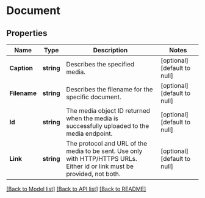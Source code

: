 # Document

## Properties
Name | Type | Description | Notes
------------ | ------------- | ------------- | -------------
**Caption** | **string** | Describes the specified media. | [optional] [default to null]
**Filename** | **string** | Describes the filename for the specific document. | [optional] [default to null]
**Id** | **string** | The media object ID returned when the media is successfully uploaded to the media endpoint. | [optional] [default to null]
**Link** | **string** | The protocol and URL of the media to be sent. Use only with HTTP/HTTPS URLs. Either id or link must be provided, not both. | [optional] [default to null]

[[Back to Model list]](../README.md#documentation-for-models) [[Back to API list]](../README.md#documentation-for-api-endpoints) [[Back to README]](../README.md)


